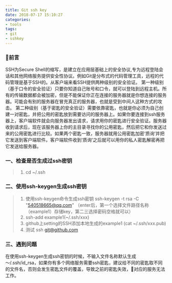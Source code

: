 ```yaml
---
title: Git ssh key
date: 2018-07-17 15:10:27
categories: 
- tools
tags:
- git
- sshkey
---
```


### 前言
SSH为Secure Shell的缩写，是建立在应用层基础上的安全协议,专为远程登陆会话和其他网络服务提供安全性协议。例如Git是分布式的代码管理工具，远程的代码管理是基于SSH的。从客户端来看SSH提供两种级别的安全验证。
第一种级别（基于口令的安全验证）只要你知道自己账号和口令，就可以登陆到远程主机。所有的传输数据都会被加密，但是不能保证你正在连接的服务器就是你想连接的服务器。可能会有别的服务器在冒充真正的服务器，也就是受到中间人这种方式的攻击。
第二种级别（基于密匙的安全验证）需要依靠密匙，也就是你必须为自己创建一对密匙，并把公用的密匙放到需要访问的服务器上。如果你要连接到ssh服务器上，客户端软件就会向服务器发出请求，请求用你的密匙进行安全验证。服务器收到请求后，现在该服务器上你的主目录寻找你的公用密匙，然后把它和你发送过来的公用密匙进行比较。如果两个密匙一致，服务器就用公用密匙加密‘质询’并把它发送到客户端软件。客户端软件收到‘质询’之后就可以用你的私人密匙解密再把它发送给服务器。

### 一、检查是否生成过ssh密钥
> 1. cd ~/.ssh 

### 二、使用ssh-keygen生成ssh密钥
> 1. 使用ssh-keygen命令生成ssh密钥 ssh-keygen -t rsa  -C "540518665@qq.com" （enter后，第一个选择文件路径名称（example1）存储key，第二三选择密码空格就可以）
> 2. ssh-add example1(~/.ssh/xxx)
> 3. github上setting的SSH添加本地生成的example1 (cat ~/.ssh/xxx.pub)
> 4. 测试 ssh git@github.com

### 三、遇到问题
在使用ssh-keygen生成ssh密钥的时候，不输入文件名称默认生成～/.ssh/id_rsa，如果你有多个网络服务需要ssh密匙，建议给不同的密匙取不同的文件名，否则会发生密匙文件的覆盖，导致之前的密匙失效，对应的服务无法工作。